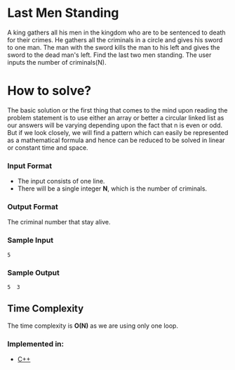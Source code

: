 # Last Men Standing

A king gathers all his men in the kingdom who are to be sentenced to death for their crimes.
He gathers all the criminals in a circle and gives his sword to one man. 
The man with the sword kills the man to his left and gives the sword to the dead man's left. 
Find the last two men standing. The user inputs the number of criminals(N).


# How to solve?

The basic solution or the first thing that comes to the mind upon reading the problem statement is to use either an array or better a circular linked list as our answers will be varying depending upon the fact that n is even or odd. 
But if we look closely, we will find a pattern which can easily be represented as a mathematical formula and hence can be reduced to be solved in linear or constant time and space.

### Input Format

- The input consists of one line.
- There will be a single integer **N**, which is the number of criminals.


### Output Format

The criminal number that stay alive.

### Sample Input

```
5 
```

### Sample Output

```
5  3
```
## Time Complexity

The time complexity is __O(N)__ as we are using only one loop.

### Implemented in:

- [C++](last_men.cpp)
